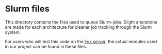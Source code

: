 # Slurm files

This directory contains the files used to queue Slurm-jobs.
Slight alterations are made for each architecture for cleaner job tracking through the Slurm system. 

For users who will test this code on the [Fox server](https://www.uio.no/english/services/it/research/platforms/edu-research/help/hpc/docs/fox/), the actual modules used in our project can be found in these files.  
